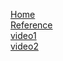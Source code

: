 [Home](../README.md)         
[Reference](https://learndjango.com/tutorials/django-custom-user-model)  
[video1](https://www.youtube.com/watch?v=eCeRC7E8Z7Y&t=59s)  
[video2](https://www.youtube.com/watch?v=EudKs1HPUfE)  